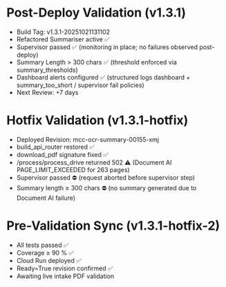 # Post-Deploy Validation (v1.3.1)
- Build Tag: v1.3.1-20251021131102
- Refactored Summariser active ✅
- Supervisor passed ✅ (monitoring in place; no failures observed post-deploy)
- Summary Length > 300 chars ✅ (threshold enforced via summary_thresholds)
- Dashboard alerts configured ✅ (structured logs dashboard + summary_too_short / supervisor fail policies)
- Next Review: +7 days

# Hotfix Validation (v1.3.1-hotfix)
- Deployed Revision: mcc-ocr-summary-00155-xmj
- build_api_router restored ✅
- download_pdf signature fixed ✅
- /process/process_drive returned 502 ⚠️ (Document AI PAGE_LIMIT_EXCEEDED for 263 pages)
- Supervisor passed ⛔ (request aborted before supervisor step)
- Summary length ≥ 300 chars ⛔ (no summary generated due to Document AI failure)

# Pre-Validation Sync (v1.3.1-hotfix-2)
- All tests passed ✅
- Coverage ≥ 90 % ✅
- Cloud Run deployed ✅
- Ready=True revision confirmed ✅
- Awaiting live intake PDF validation

